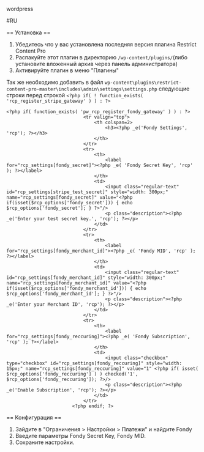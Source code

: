 wordpress

#RU

== Установка ==

1. Убедитесь что у вас установлена последняя версия плагина Restrict Content Pro
2. Распакуйте этот плагин в директорию `/wp-content/plugins/`(либо установите вложенный архив через панель администратора)
3. Активируйте плагин в меню "Плагины"

Так же необходимо добавить в файл ```wp-content\plugins\restrict-content-pro-master\includes\admin\settings\settings.php```
следующие строки перед строкой ```<?php if( ! function_exists( 'rcp_register_stripe_gateway' ) ) : ?>```
```
<?php if( function_exists( 'pw_rcp_register_fondy_gateway' ) ) : ?>
                            <tr valign="top">
                                <th colspan=2>
                                    <h3><?php _e('Fondy Settings', 'rcp'); ?></h3>
                                </th>
                            </tr>
                            <tr>
                                <th>
                                    <label for="rcp_settings[fondy_secret]"><?php _e( 'Fondy Secret Key', 'rcp' ); ?></label>
                                </th>
                                <td>
                                    <input class="regular-text" id="rcp_settings[stripe_test_secret]" style="width: 300px;" name="rcp_settings[fondy_secret]" value="<?php if(isset($rcp_options['fondy_secret'])) { echo $rcp_options['fondy_secret']; } ?>"/>
                                    <p class="description"><?php _e('Enter your test secret key.', 'rcp'); ?></p>
                                </td>
                            </tr>
                            <tr>
                                <th>
                                    <label for="rcp_settings[fondy_merchant_id]"><?php _e( 'Fondy MID', 'rcp' ); ?></label>
                                </th>
                                <td>
                                    <input class="regular-text" id="rcp_settings[fondy_merchant_id]" style="width: 300px;" name="rcp_settings[fondy_merchant_id]" value="<?php if(isset($rcp_options['fondy_merchant_id'])) { echo $rcp_options['fondy_merchant_id']; } ?>"/>
                                    <p class="description"><?php _e('Enter your Merchant ID', 'rcp'); ?></p>
                                </td>
                            </tr>
                            <tr>
                                <th>
                                    <label for="rcp_settings[fondy_reccuring]"><?php _e( 'Fondy Subscription', 'rcp' ); ?></label>
                                </th>
                                <td>
                                    <input class="checkbox" type="checkbox" id="rcp_settings[fondy_reccuring]" style="width: 15px;" name="rcp_settings[fondy_reccuring]" value="1" <?php if( isset( $rcp_options['fondy_reccuring'] ) ) checked('1', $rcp_options['fondy_reccuring']); ?>/>
                                    <p class="description"><?php _e('Enable Subscription', 'rcp'); ?></p>
                                </td>
                            </tr>
                        <?php endif; ?>
```
== Конфигурация ==

1. Зайдите в "Ограничения > Настройки > Платежи" и найдите Fondy
2. Введите параметры Fondy Secret Key, Fondy MID.
3. Сохраните настройки.
